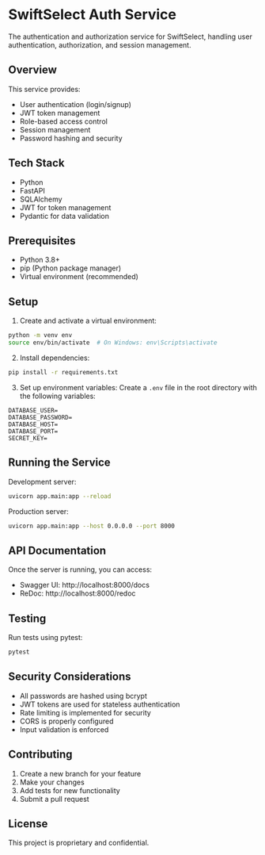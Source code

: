 # SwiftSelect Auth Service

The authentication and authorization service for SwiftSelect, handling user authentication, authorization, and session management.

## Overview

This service provides:
- User authentication (login/signup)
- JWT token management
- Role-based access control
- Session management
- Password hashing and security

## Tech Stack

- Python
- FastAPI
- SQLAlchemy
- JWT for token management
- Pydantic for data validation

## Prerequisites

- Python 3.8+
- pip (Python package manager)
- Virtual environment (recommended)

## Setup

1. Create and activate a virtual environment:
```bash
python -m venv env
source env/bin/activate  # On Windows: env\Scripts\activate
```

2. Install dependencies:
```bash
pip install -r requirements.txt
```

3. Set up environment variables:
Create a `.env` file in the root directory with the following variables:
```
DATABASE_USER=
DATABASE_PASSWORD=
DATABASE_HOST=
DATABASE_PORT=
SECRET_KEY=
```

## Running the Service

Development server:
```bash
uvicorn app.main:app --reload
```

Production server:
```bash
uvicorn app.main:app --host 0.0.0.0 --port 8000
```

## API Documentation

Once the server is running, you can access:
- Swagger UI: http://localhost:8000/docs
- ReDoc: http://localhost:8000/redoc

## Testing

Run tests using pytest:
```bash
pytest
```

## Security Considerations

- All passwords are hashed using bcrypt
- JWT tokens are used for stateless authentication
- Rate limiting is implemented for security
- CORS is properly configured
- Input validation is enforced

## Contributing

1. Create a new branch for your feature
2. Make your changes
3. Add tests for new functionality
4. Submit a pull request

## License

This project is proprietary and confidential.
